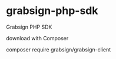 # grabsign-php-sdk
Grabsign PHP SDK



download with Composer

composer require grabsign/grabsign-client
